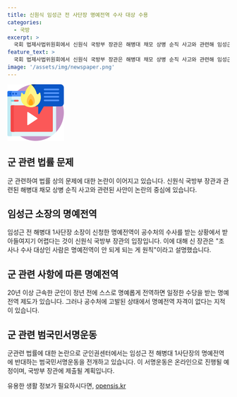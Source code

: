```yaml
---
title: 신원식 임성근 전 사단장 명예전역 수사 대상 수용
categories:
  - 국방
excerpt: >
  국회 법제사법위원회에서 신원식 국방부 장관은 해병대 채모 상병 순직 사고와 관련해 임성근 전 해병대 1사단장의 명예전역 신청이 받아들여지기 어렵다고 전망했다. 고위공직자범죄수사처(공수처)의 수사가 진행 중인 상황에서 명예전역이 어렵다는 규정에 따라 군인권센터가 반대 서명운동을 시작했다.
feature_text: >
  국회 법제사법위원회에서 신원식 국방부 장관은 해병대 채모 상병 순직 사고와 관련해 임성근 전 해병대 1사단장의 명예전역 신청이 받아들여지기 어렵다고 전망했다. 고위공직자범죄수사처(공수처)의 수사가 진행 중인 상황에서 명예전역이 어렵다는 규정에 따라 군인권센터가 반대 서명운동을 시작했다.
image: '/assets/img/newspaper.png'
---
```


<p><img src="/assets/img/news.png" alt="rentncar 속보" /></p>

<h2 data-ke-size="size26">군 관련 법률 문제</h2>

<p>군 관련하여 법률 상의 문제에 대한 논란이 이어지고 있습니다. 신원식 국방부 장관과 관련된 해병대 채모 상병 순직 사고와 관련된 사안이 논란의 중심에 있습니다.</p>

<h2 data-ke-size="size26">임성근 소장의 명예전역</h2>

<p>임성근 전 해병대 1사단장 소장이 신청한 명예전역이 공수처의 수사를 받는 상황에서 받아들여지기 어렵다는 것이 신원식 국방부 장관의 입장입니다. 이에 대해 신 장관은 "조사나 수사 대상인 사람은 명예전역이 안 되게 되는 게 원칙"이라고 설명했습니다.</p>

<h2 data-ke-size="size26">군 관련 사항에 따른 명예전역</h2>

<p>20년 이상 근속한 군인이 정년 전에 스스로 명예롭게 전역하면 일정한 수당을 받는 명예전역 제도가 있습니다. 그러나 공수처에 고발된 상태에서 명예전역 자격이 없다는 지적이 있습니다.</p>

<h2 data-ke-size="size26">군 관련 범국민서명운동</h2>

<p>군관련 법률에 대한 논란으로 군인권센터에서는 임성근 전 해병대 1사단장의 명예전역에 반대하는 범국민서명운동을 전개하고 있습니다. 이 서명운동은 온라인으로 진행될 예정이며, 국방부 장관에 제출될 계획입니다.</p>
유용한 생활 정보가 필요하시다면, <a href="https://opensis.kr" rel="dofollow">opensis.kr</a>


